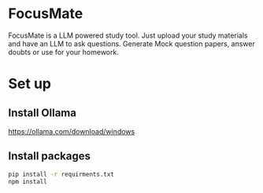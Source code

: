 # FocusMate
FocusMate is a LLM powered study tool. Just upload your study materials and have an LLM to ask questions. Generate Mock question papers, answer doubts or use for your homework.

# Set up

## Install Ollama 
https://ollama.com/download/windows

## Install packages
```sh
pip install -r requirments.txt
npm install
```
